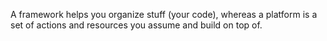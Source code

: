 
A framework helps you organize stuff (your code), whereas a platform is a set of actions and resources you assume and build on top of.
